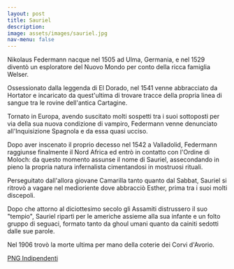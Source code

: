 ```yaml
---
layout: post
title: Sauriel
description:
image: assets/images/sauriel.jpg
nav-menu: false
---
```


Nikolaus Federmann nacque nel 1505 ad Ulma, Germania, e nel 1529 diventò un esploratore del Nuovo Mondo per conto della ricca famiglia Welser.

Ossessionato dalla leggenda di El Dorado, nel 1541 venne abbracciato da Hortator e incaricato da quest'ultima di trovare tracce della propria linea di sangue tra le rovine dell'antica Cartagine.

Tornato in Europa, avendo suscitato molti sospetti tra i suoi sottoposti per via della sua nuova condizione di vampiro, Federmann venne denunciato all'Inquisizione Spagnola e da essa quasi ucciso.

Dopo aver inscenato il proprio decesso nel 1542 a Valladolid, Federmann raggiunse finalmente il Nord Africa ed entrò in contatto con l'Ordine di Moloch: da questo momento assunse il nome di Sauriel, assecondando in pieno la propria natura infernalista cimentandosi in mostruosi rituali.

Perseguitato dall'allora giovane Camarilla tanto quanto dal Sabbat, Sauriel si ritrovò a vagare nel medioriente dove abbracciò Esther, prima tra i suoi molti discepoli.

Dopo che attorno al diciottesimo secolo gli Assamiti distrussero il suo "tempio", Sauriel ripartì per le americhe assieme alla sua infante e un folto gruppo di seguaci, formato tanto da ghoul umani quanto da cainiti sedotti dalle sue parole.

Nel 1906 trovò la morte ultima per mano della coterie dei Corvi d'Avorio.       

<a href="http://xabacadabra.com/cursed-legacy/png-indipendenti.html" class="button back">PNG Indipendenti</a>